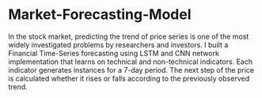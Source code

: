 # Market-Forecasting-Model

In the stock market, predicting the trend of price series is one of the most widely investigated problems by researchers and investors. I built a Financial Time-Series forecasting using LSTM and CNN network implementation that learns on technical and non-technical indicators. Each indicator generates instances for a 7-day period. The next step of the price is calculated whether it rises or falls according to the previously observed trend. 
